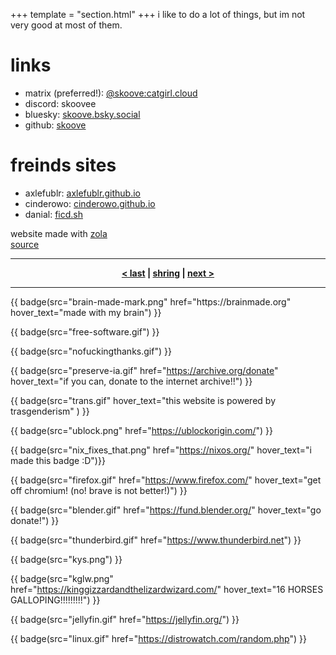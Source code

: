 +++
template = "section.html"
+++
i like to do a lot of things, but im not very good at most of them.

# links
- matrix (preferred!): [@skoove:catgirl.cloud](https://matrix.to/#/@skoove:catgirl.cloud)
- discord: skoovee
- bluesky: [skoove.bsky.social](https://bsky.app/profile/skoove.bsky.social)
- github: [skoove](https://github.com/skoove)

# freinds sites
- axlefublr: [axlefublr.github.io](https://axlefublr.github.io/)
- cinderowo: [cinderowo.github.io](https://cinderowo.github.io/)
- danial: [ficd.sh](<https://ficd.sh/>)

website made with [zola](<https://getzola.org/>) \
[source](<https://github.com/skoove/website/>)

---

<div class="webring" style="text-align: center; font-weight: bold">
  <a href="https://shring.sh/skoove/previous">&lt last</a> |
  <a href="https://shring.sh">shring</a> |
  <a href="https://shring.sh/skoove/next">next &gt</a>
</div>

---
<div class="badges">
{{ badge(src="brain-made-mark.png" href="https://brainmade.org" hover_text="made with my brain") }}

{{ badge(src="free-software.gif") }}

{{ badge(src="nofuckingthanks.gif") }}

{{ badge(src="preserve-ia.gif" href="https://archive.org/donate" hover_text="if you can, donate to the internet archive!!") }}

{{ badge(src="trans.gif" hover_text="this website is powered by trasgenderism" ) }}

{{ badge(src="ublock.png" href="https://ublockorigin.com/") }}

{{ badge(src="nix_fixes_that.png" href="https://nixos.org/" hover_text="i made this badge :D")}}

{{ badge(src="firefox.gif" href="https://www.firefox.com/" hover_text="get off chromium! (no! brave is not better!)") }}

{{ badge(src="blender.gif" href="https://fund.blender.org/" hover_text="go donate!") }}

{{ badge(src="thunderbird.gif" href="https://www.thunderbird.net") }}

{{ badge(src="kys.png") }}

{{ badge(src="kglw.png" href="https://kinggizzardandthelizardwizard.com/" hover_text="16 HORSES GALLOPING!!!!!!!!!") }}

{{ badge(src="jellyfin.gif" href="https://jellyfin.org/") }}

{{ badge(src="linux.gif" href="https://distrowatch.com/random.php") }}
<div>
